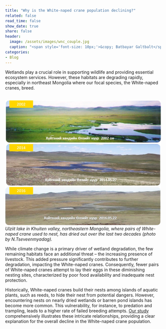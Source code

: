 ```yaml
---
title: "Why is the White-naped crane population declining?"
related: false
read_time: false
show_date: true
share: false
header:
  image: /assets/images/wnc_couple.jpg
  caption: "<span style='font-size: 10px;'>&copy; Batbayar Galtbalt</span>"
categories: 
- Blog   
---
```




Wetlands play a crucial role in supporting wildlife and providing essential ecosystem services. However, these habitats are degrading rapidly, especially in northeast Mongolia where our focal species, the White-naped cranes, breed.

&nbsp;
![ulziit](/assets/images/ulziit.jpg)
<span style="font-size: 14px; font-style: italic;">Ulziit lake in Khuiten valley, northeastern Mongolia, where pairs of White-naped crane used to nest, has dried out over the last two decades (photo by N.Tseveenmyadag).</span> 

While climate change is a primary driver of wetland degradation, the few remaining habitats face an additional threat – the increasing presence of livestock. This added pressure significantly contributes to further degradation, impacting the White-naped cranes. Consequently, fewer pairs of White-naped cranes attempt to lay their eggs in these diminishing nesting sites, characterized by poor food availability and inadequate nest protection.

Historically, White-naped cranes build their nests among islands of aquatic plants, such as reeds, to hide their nest from potential dangers. However, encountering nests on nearly dried wetlands or barren pond islands has become more common. This vulnerability, for instance, to predation and trampling, leads to a higher rate of failed breeding attempts. [Our study](https://rdcu.be/dz9Kp) comprehensively illustrates these intricate relationships, providing a clear explanation for the overall decline in the White-naped crane population.






